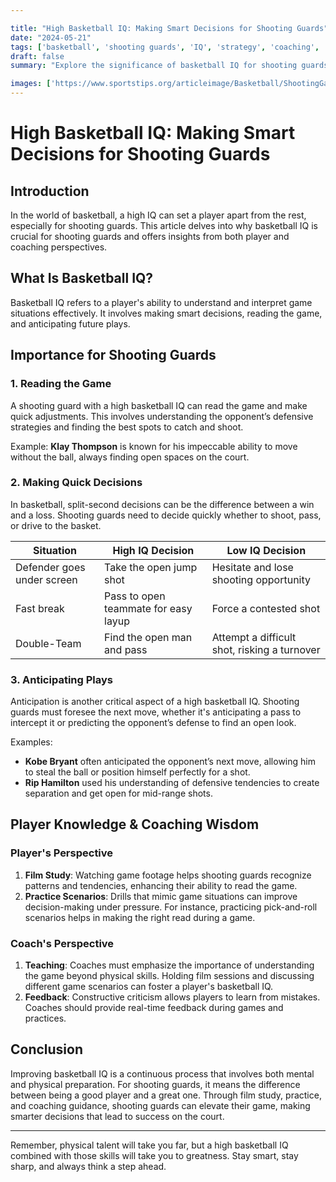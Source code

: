 ```yaml
---

title: "High Basketball IQ: Making Smart Decisions for Shooting Guards"
date: "2024-05-21"
tags: ['basketball', 'shooting guards', 'IQ', 'strategy', 'coaching', 'player development']
draft: false
summary: "Explore the significance of basketball IQ for shooting guards, diving into the essentials of reading the game, making prompt decisions, and anticipating plays to elevate their performance."

images: ['https://www.sportstips.org/articleimage/Basketball/ShootingGaurd/high_basketball_iq_making_smart_decisions_for_shooting_guards.webp']
---
```


# High Basketball IQ: Making Smart Decisions for Shooting Guards

## Introduction

In the world of basketball, a high IQ can set a player apart from the rest, especially for shooting guards. This article delves into why basketball IQ is crucial for shooting guards and offers insights from both player and coaching perspectives.

## What Is Basketball IQ?

Basketball IQ refers to a player's ability to understand and interpret game situations effectively. It involves making smart decisions, reading the game, and anticipating future plays.

## Importance for Shooting Guards

### 1. Reading the Game

A shooting guard with a high basketball IQ can read the game and make quick adjustments. This involves understanding the opponent’s defensive strategies and finding the best spots to catch and shoot.

Example: **Klay Thompson** is known for his impeccable ability to move without the ball, always finding open spaces on the court.

### 2. Making Quick Decisions

In basketball, split-second decisions can be the difference between a win and a loss. Shooting guards need to decide quickly whether to shoot, pass, or drive to the basket.

| Situation                 | High IQ Decision                               | Low IQ Decision                        |
|---------------------------|-----------------------------------------------|----------------------------------------|
| Defender goes under screen| Take the open jump shot                       | Hesitate and lose shooting opportunity |
| Fast break                | Pass to open teammate for easy layup          | Force a contested shot                 |
| Double-Team               | Find the open man and pass                     | Attempt a difficult shot, risking a turnover |

### 3. Anticipating Plays

Anticipation is another critical aspect of a high basketball IQ. Shooting guards must foresee the next move, whether it's anticipating a pass to intercept it or predicting the opponent’s defense to find an open look.

Examples:
- **Kobe Bryant** often anticipated the opponent’s next move, allowing him to steal the ball or position himself perfectly for a shot.
- **Rip Hamilton** used his understanding of defensive tendencies to create separation and get open for mid-range shots.

## Player Knowledge & Coaching Wisdom

### Player's Perspective

1. **Film Study**: Watching game footage helps shooting guards recognize patterns and tendencies, enhancing their ability to read the game.
2. **Practice Scenarios**: Drills that mimic game situations can improve decision-making under pressure. For instance, practicing pick-and-roll scenarios helps in making the right read during a game.

### Coach's Perspective

1. **Teaching**: Coaches must emphasize the importance of understanding the game beyond physical skills. Holding film sessions and discussing different game scenarios can foster a player's basketball IQ.
2. **Feedback**: Constructive criticism allows players to learn from mistakes. Coaches should provide real-time feedback during games and practices.

## Conclusion

Improving basketball IQ is a continuous process that involves both mental and physical preparation. For shooting guards, it means the difference between being a good player and a great one. Through film study, practice, and coaching guidance, shooting guards can elevate their game, making smarter decisions that lead to success on the court.

---

Remember, physical talent will take you far, but a high basketball IQ combined with those skills will take you to greatness. Stay smart, stay sharp, and always think a step ahead.

```
